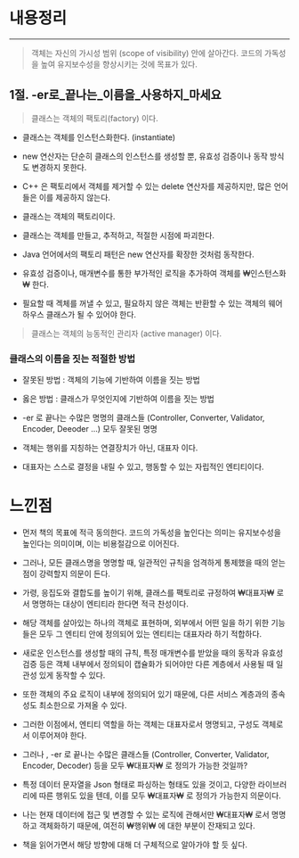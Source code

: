 # 내용정리

---

> 객체는 자신의 가시성 범위 (scope of visibility) 안에 살아간다.
> 코드의 가독성을 높여 유지보수성을 향상시키는 것에 목표가 있다.

## 1절. -er로_끝나는_이름을_사용하지_마세요

> 클래스는 객체의 팩토리(factory) 이다.

- 클래스는 객체를 인스턴스화한다. (instantiate)
- new 연산자는 단순히 클래스의 인스턴스를 생성할 뿐, 유효성 검증이나 동작 방식도 변경하지 못한다.

- C++ 은 팩토리에서 객체를 제거할 수 있는 delete 연산자를 제공하지만, 많은 언어들은 이를 제공하지 않는다.
- 클래스는 객체의 팩토리이다.
- 클래스는 객체를 만들고, 추적하고, 적절한 시점에 파괴한다.


- Java 언어에서의 팩토리 패턴은 new 연산자를 확장한 것처럼 동작한다.
- 유효성 검증이나, 매개변수를 통한 부가적인 로직을 추가하여 객체를 ₩인스턴스화₩ 한다.
- 필요할 때 겍체를 꺼낼 수 있고, 필요하지 않은 객체는 반환할 수 있는 객체의 웨어하우스 클래스가 될 수 있어야 한다.

> 클래스는 객체의 능동적인 관리자 (active manager) 이다.


### 클래스의 이름을 짓는 적절한 방법

- 잘못된 방법 : 객체의 기능에 기반하여 이름을 짓는 방법
- 옳은 방법 : 클래스가 무엇인지에 기반하여 이름을 짓는 방법

- -er 로 끝나는 수많은 명명의 클래스들 (Controller, Converter, Validator, Encoder, Deeoder ...) 모두 잘못된 명명
- 객체는 행위를 지칭하는 연결장치가 아닌, 대표자 이다.
- 대표자는 스스로 결정을 내릴 수 있고, 행동할 수 있는 자립적인 엔티티이다.


# 느낀점

- 먼저 책의 목표에 적극 동의한다. 코드의 가독성을 높인다는 의미는 유지보수성을 높인다는 의미이며, 이는 비용절감으로 이어진다.
- 그러나, 모든 클래스명을 명명할 때, 일관적인 규칙을 엄격하게 통제했을 때의 얻는 점이 강력할지 의문이 든다.
- 가령, 응집도와 결합도를 높이기 위해, 클래스를 팩토리로 규정하여 ₩대표자₩ 로서 명명하는 대상이 엔티티라 한다면 적극 찬성이다.
- 해당 객체를 살아있는 하나의 객체로 표현하며, 외부에서 어떤 일을 하기 위한 기능들은 모두 그 엔티티 안에 정의되어 있는 엔티티는 대표자라 하기 적합하다.
- 새로운 인스턴스를 생성할 때의 규칙, 특정 매개변수를 받았을 때의 동작과 유효성 검증 등은 객체 내부에서 정의되이 캡슐화가 되어야만 다른 계층에서 사용될 때 일관성 있게 동작할 수 있다.
- 또한 객체의 주요 로직이 내부에 정의되어 있기 때문에, 다른 서비스 계층과의 종속성도 최소한으로 가져올 수 있다.
- 그러한 이점에서, 엔티티 역할을 하는 객체는 대표자로서 명명되고, 구성도 객체로서 이루어져야 한다.

- 그러나 , -er 로 끝나는 수많은 클래스들 (Controller, Converter, Validator, Encoder, Decoder) 등을 모두 ₩대표자₩ 로 정의가 가능한 것일까?
- 특정 데이터 문자열을 Json 형태로 파싱하는 형태도 있을 것이고, 다양한 라이브러리에 따른 행위도 있을 텐데, 이를 모두 ₩대표자₩ 로 정의가 가능한지 의문이다.
- 나는 현재 데이터에 접근 및 변경할 수 있는 로직에 관해서만 ₩대표자₩ 로서 명명하고 객체화하기 때문에, 여전히 ₩행위₩ 에 대한 부분이 잔재되고 있다.
- 책을 읽어가면서 해당 방향에 대해 더 구체적으로 알아가야 할 듯 싶다.

